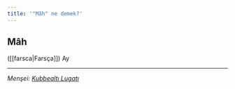 ```yaml
---
title: '"Mâh" ne demek?'
---
```


## Mâh
([[farsca|Farsça]]) Ay

---
*Menşei: [Kubbealtı Lugatı](https://www.lugatim.com/s/mah)*